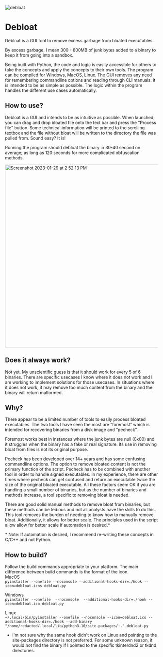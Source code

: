 ![debloat](https://user-images.githubusercontent.com/77356206/215351855-9f89c298-36b4-4234-89b5-dc3f26d1f8b0.png)

# Debloat
Debloat is a GUI tool to remove excess garbage from bloated executables.

By excess garbage, I mean 300 - 800MB of junk bytes added to a binary to keep it from going into a sandbox.

Being built with Python, the code and logic is easily accessible for others to take the concepts and apply the concepts to their own tools. The program can be compiled for Windows, MacOS, Linux. The GUI removes any need for remembering commandline options and reading through CLI manuals: it is intended to be as simple as possible. The logic within the program handles the different use cases automatically.

## How to use?
Debloat is a GUI and intends to be as intuitive as possible.
When launched, you can drag and drop bloated file onto the text bar and press the "Process file" button.
Some technical information will be printed to the scrolling textbox and the file without bloat will be written to the directory the file was pulled from.
Sound easy? It is!

Running the program should debloat the binary in 30-40 second on average; as long as 120 seconds for more complicated obfuscation methods.

<img width="602" alt="Screenshot 2023-01-29 at 2 52 13 PM" src="https://user-images.githubusercontent.com/77356206/215352245-b37091ce-4d58-415c-a7ba-44a9c45bd6f1.png">

## Does it always work?
Not yet.
My unscientific guess is that it should work for every 5 of 6 binaries. There are specific usecases I know where it does not work and I am working to implement solutions for those usecases. In situations where it does not work, it may remove too much content from the binary and the binary will return malformed.

## Why?
There appear to be a limited number of tools to easily process bloated executables. The two tools I have seen the most are “foremost” which is intended for recovering binaries from a disk image and “pecheck”.

Foremost works best in instances where the junk bytes are null (0x00) and it struggles when the binary has a fake or real signature. Its use in removing bloat from files is not its original purpose.

Pecheck has been developed over 14+ years and has some confusing commandline options. The option to remove bloated content is not the primary function of the script. Pecheck has to be combined with another tool in order to handle signed executables. In my experience, there are other times where pecheck can get confused and return an executable twice the size of the original bloated executable. All these factors seem OK if you are handling a small number of binaries, but as the number of binaries and methods increase, a tool specific to removing bloat is needed.

There are good solid manual methods to remove bloat from binaries, but these methods can be tedious and not all analysts have the skills to do this. This tool removes the burden of needing to know how to manually remove bloat. Additionally, it allows for better scale. The principles used in the script allow allow for better scale if automation is desired.\*

\* Note: If automation is desired, I recommend re-writing these concepts in C/C++ and not Python.

## How to build? 
Follow the build commands appropriate to your platform. The main difference between build commands is the format of the icon.
<br>
MacOS<br>
`pyinstaller --onefile --noconsole --additional-hooks-dir=./hook --icon=debloat.icns debloat.py`

Windows<br>
`pyinstaller --onefile  --noconsole  --additional-hooks-dir=./hook --icon=debloat.ico debloat.py`

Linux<br> 
`~/.local/bin/pyinstaller --onefile --noconsole --icon=debloat.ico --additional-hooks-dir=./hook --add-binary "/home/redacted/.local/lib/python3.10/site-packages/:." debloat.py`
- I'm not sure why the same hook didn't work on Linux and pointing to the site-packages directory is not preferred. For some unknown reason, it would not find the binary if I pointed to the specific tkinterdnd2 or tkdnd directories.
